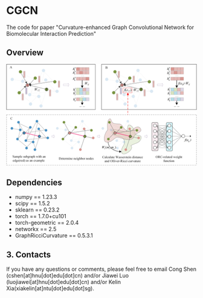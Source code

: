# CGCN
The code for paper "Curvature-enhanced Graph Convolutional Network for Biomolecular Interaction Prediction"



## Overview
![overview](.//overview.jpg)

## Dependencies
* numpy == 1.23.3
* scipy == 1.5.2
* sklearn == 0.23.2
* torch == 1.7.0+cu101
* torch-geometric == 2.0.4
* networkx == 2.5
* GraphRicciCurvature == 0.5.3.1


## 3. Contacts
If you have any questions or comments, please feel free to email Cong Shen (cshen[at]hnu[dot]edu[dot]cn) and/or Jiawei Luo (luojiawei[at]hnu[dot]edu[dot]cn) and/or Kelin Xia(xiakelin[at]ntu[dot]edu[dot]sg).

